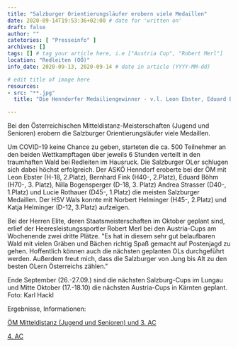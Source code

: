 ```yaml
---
title: "Salzburger Orientierungsläufer erobern viele Medaillen"
date: 2020-09-14T19:53:36+02:00 # date for 'written on'
draft: false
author: ""
catetories: [ "Presseinfo" ]
archives: []
tags: [] # tag your article here, i.e ["Austria Cup", "Robert Merl"]
location: "Redleiten (OÖ)"
info_date: 2020-09-13, 2020-09-14 # date in article (YYYY-MM-dd)

# edit title of image here
resources:
- src: "**.jpg"
  title: "Die Henndorfer Medailiengewinner - v.l. Leon Ebster, Eduard Böhm, Andrea Strasser, Lucie Rothauer"

---
```


Bei den Österreichischen Mitteldistanz-Meisterschaften (Jugend und Senioren) erobern die Salzburger Orientierungsläufer viele Medaillen.

<!--more-->

Um COVID-19 keine Chance zu geben, starteten die ca. 500 Teilnehmer an den beiden Wettkampftagen über jeweils 6 Stunden verteilt in den traumhaften Wald bei Redleiten im Hausruck. Die Salzburger OLer schlugen sich dabei höchst erfolgreich. Der ASKÖ Henndorf eroberte bei der ÖM mit Leon Ebster (H-18, 2.Platz), Bernhard Fink (H40-, 2.Platz), Eduard Böhm (H70-, 3. Platz), Nilla Bogensperger (D-18, 3. Platz) Andrea Strasser (D40-, 1.Platz) und Lucie Rothauer (D45-, 1.Platz) die meisten Salzburger Medaillen. Der HSV Wals konnte mit Norbert Helminger (H45-, 2.Platz) und Katja Helminger (D-12, 3.Platz) aufzeigen.

Bei der Herren Elite, deren Staatsmeisterschaften im Oktober geplant sind, erlief der Heeresleistungssportler Robert Merl bei den Austria-Cups am Wochenende zwei dritte Plätze. "Es hat in diesem sehr gut belaufbaren Wald mit vielen Gräben und Bächen richtig Spaß gemacht auf Postenjagd zu gehen. Hoffentlich können auch die nächsten geplanten OLs durchgeführt werden. Außerdem freut mich, dass die Salzburger von Jung bis Alt zu den besten OLern Österreichs zählen."

Ende September (26.-27.09.) sind die nächsten Salzburg-Cups im Lungau und Mitte Oktober (17.-18.10) die nächsten Austria-Cups in Kärnten geplant.
Foto: Karl Hackl

Ergebnisse, Informationen:

[ÖM Mitteldistanz (Jugend und Senioren) und 3. AC](https://www.oefol.at/anne/?p=1&q=3&id=3140)

[4. AC](https://www.oefol.at/anne/?p=1&q=3&id=3139)
